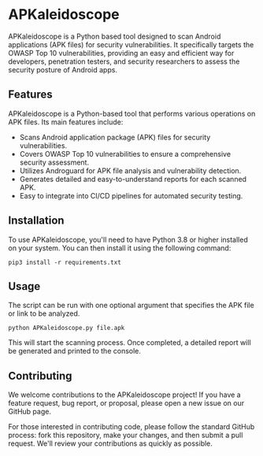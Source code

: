 
# APKaleidoscope

APKaleidoscope is a Python based tool designed to scan Android applications (APK files) for security vulnerabilities. It specifically targets the OWASP Top 10 vulnerabilities, providing an easy and efficient way for developers, penetration testers, and security researchers to assess the security posture of Android apps.

## Features

APKaleidoscope is a Python-based tool that performs various operations on APK files. Its main features include:

- Scans Android application package (APK) files for security vulnerabilities.
- Covers OWASP Top 10 vulnerabilities to ensure a comprehensive security assessment.
- Utilizes Androguard for APK file analysis and vulnerability detection.
- Generates detailed and easy-to-understand reports for each scanned APK.
- Easy to integrate into CI/CD pipelines for automated security testing.

## Installation

To use APKaleidoscope, you'll need to have Python 3.8 or higher installed on your system. You can then install it using the following command:

```
pip3 install -r requirements.txt
```

## Usage

The script can be run with one optional argument that specifies the APK file or link to be analyzed.

```
python APKaleidoscope.py file.apk
```
This will start the scanning process. Once completed, a detailed report will be generated and printed to the console.

## Contributing

We welcome contributions to the APKaleidoscope project! If you have a feature request, bug report, or proposal, please open a new issue on our GitHub page.

For those interested in contributing code, please follow the standard GitHub process: fork this repository, make your changes, and then submit a pull request. We'll review your contributions as quickly as possible.


